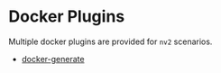 # Docker Plugins

Multiple docker plugins are provided for `nv2` scenarios.

- [docker-generate](docker-generate.md)